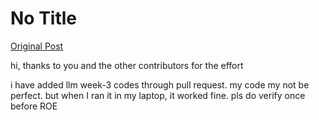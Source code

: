 # No Title

[Original Post](https://discourse.onlinedegree.iitm.ac.in/t/168901/3)

<p>hi, thanks to you and the other contributors for the effort</p>
<p>i have added llm week-3 codes through pull request. my code my not be perfect. but when I ran it in my laptop, it worked fine. pls do verify once before ROE</p>